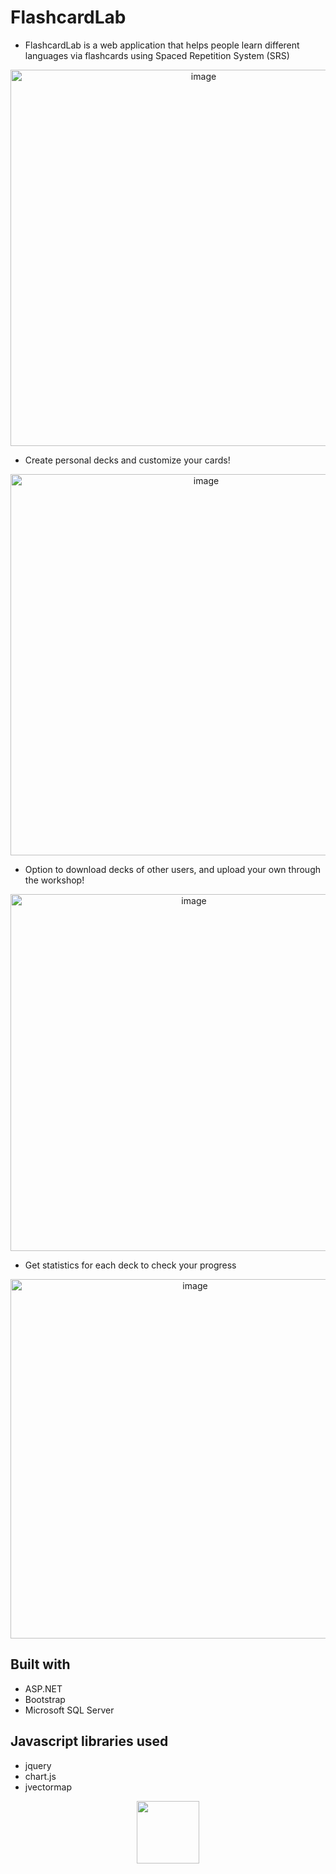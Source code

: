 # FlashcardLab 
* FlashcardLab is a web application that helps people learn different languages via flashcards using Spaced Repetition System (SRS)

<p align="center">
  <img width="602" alt="image" src="https://github.com/lwwws/FlashcardLab/assets/77572603/ca0ec4cb-a0f4-4c9b-9514-67735beedd93">
</p>

* Create personal decks and customize your cards!
  
<p align="center">
  <img width="610" alt="image" src="https://github.com/lwwws/FlashcardLab/assets/77572603/91c2528d-8264-4185-93eb-6956a75c0c3b">
</p>

* Option to download decks of other users, and upload your own through the workshop!

<p align="center">
  <img width="571" alt="image" src="https://github.com/lwwws/FlashcardLab/assets/77572603/6acf268e-2904-4696-8f4c-f42fec4d930f">
</p>

* Get statistics for each deck to check your progress

<p align="center">
  <img width="575" alt="image" src="https://github.com/lwwws/FlashcardLab/assets/77572603/f16caf97-a1d8-48fe-90f2-f750a0722c26">
</p>


## Built with
* ASP.NET
* Bootstrap
* Microsoft SQL Server
## Javascript libraries used
* jquery
* chart.js
* jvectormap
<div align="center">
  <img src="https://github.com/lwwws/FlashcardLab/assets/77572603/6dec0a22-bf1c-4437-8c27-d24372f2d744)" width="100" height="100" />
</div>
